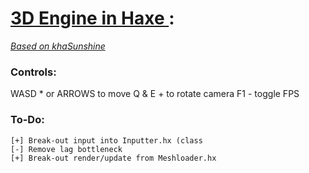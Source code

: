# [3D Engine in Haxe ](https://github.com/Sondro/3D-Engine): 
[_Based on khaSunshine_](https://github.com/juakob/khaSunshine) 

### Controls:

WASD * or ARROWS to move
Q & E + to rotate camera
F1 - toggle FPS


### To-Do:
```
[+] Break-out input into Inputter.hx (class
[-] Remove lag bottleneck
[+] Break-out render/update from Meshloader.hx
```